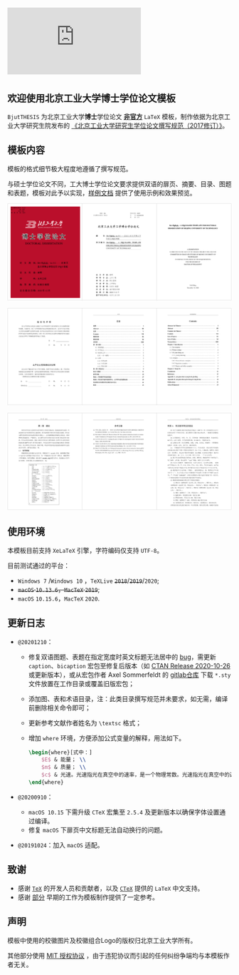 # ![BJUTThesis](https://latex.codecogs.com/svg.latex?%5Clarge%20%5Crm%20B%5Ctextsc%7B%5Ckern-.06emj%5Ckern-.04emu%5Ckern-.025emt%7D%5Ckern-.1emT%5Ckern-.1667em%5Clower.475ex%5Chbox%7BH%7D%5Ckern-.0667emE%5Ckern-.0667em%5Clower.475ex%5Chbox%7BS%7D%5Ckern-.05emI%5Ckern-.0667em%5Clower.475ex%5Chbox%7BS%7D)

## 欢迎使用北京工业大学博士学位论文模板

`BjutTHESIS` 为北京工业大学**博士**学位论文 **<u>非官方</u>** `LaTeX` 模板，制作依据为北京工业大学研究生院发布的 [《北京工业大学研究生学位论文撰写规范（2017修订）》](http://graduate.bjut.edu.cn/zyxw/fqrz/201949/15547925280356791_1.html)。

## 模板内容

模板的格式细节极大程度地遵循了撰写规范。

与硕士学位论文不同，工大博士学位论文要求提供双语的扉页、摘要、目录、图题和表题，模板对此予以实现，[样例文档](main.pdf) 提供了使用示例和效果预览。

![preview_01](cls/preview_01.png)

![preview_02](cls/preview_02.png)

![preview_03](cls/preview_03.png)

## 使用环境

本模板目前支持 `XeLaTeX` 引擎，字符编码仅支持 `UTF-8`。

目前测试通过的平台：

-  `Windows 7` /`Windows 10` ，`TeXLive` ~~`2018`~~/~~`2019`~~/`2020`;
-  ~~`macOS` `10.13.6`，`MacTeX` `2019`~~;
-  `macOS` `10.15.6`，`MacTeX` `2020`.

## 更新日志

- `@20201210`：
  
  - 修复双语图题、表题在指定宽度时英文标题无法居中的 [bug](https://gitlab.com/axelsommerfeldt/caption/-/issues/106)，需更新 `caption`、`bicaption` 宏包至修复后版本（如 [CTAN Release 2020-10-26](https://gitlab.com/axelsommerfeldt/caption/-/releases/CTAN_2020-10-26) 或更新版本），或从宏包作者 Axel Sommerfeldt 的 [gitlab仓库](https://gitlab.com/axelsommerfeldt/caption/-/tree/master/tex) 下载 `*.sty` 文件放置在工作目录或覆盖旧版宏包；
  
  - 添加图、表和术语目录，注：此类目录撰写规范并未要求，如无需，编译前删除相关命令即可；
  
  - 更新参考文献作者姓名为 `\textsc` 格式；
  
  - 增加 `where` 环境，方便添加公式变量的解释，用法如下。
  
    ```latex
    \begin{where}[式中：]
        $E$ & 能量； \\
        $m$ & 质量； \\
        $c$ & 光速。光速指光在真空中的速率，是一个物理常数。光速指光在真空中的速率。
    \end{where}
    ```
- `@20200910`：
  - `macOS 10.15` 下需升级 `CTeX` 宏集至 `2.5.4` 及更新版本以确保字体设置通过编译。
  - 修复 `macOS` 下扉页中文标题无法自动换行的问题。
- `@20191024`：加入 `macOS` 适配。

## 致谢

* 感谢 [`TeX`](http://www.ctan.org) 的开发人员和贡献者，以及 [`CTeX`](http://www.ctex.org/HomePage) 提供的 `LaTeX` 中文支持。
* 感谢 [部分](http://yzlab.net/BjutThsis.html) 早期的工作为模板制作提供了一定参考。

## 声明

模板中使用的校徽图片及校徽组合Logo的版权归北京工业大学所有。

其他部分使用 [MIT 授权协议](LICENSE) ，由于违犯协议而引起的任何纠纷争端均与本模板作者无关。

